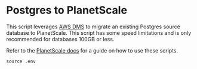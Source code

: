 # Postgres to PlanetScale

This script leverages [AWS DMS](https://aws.amazon.com/dms/) to migrate an existing Postgres source database to PlanetScale.
This script has some speed limitations and is only recommended for databases 100GB or less.

Refer to the [PlanetScale docs](https://planetscale.com/docs/imports/postgres-planetscale-migration-guide) for a guide on how to use these scripts.

`source .env`